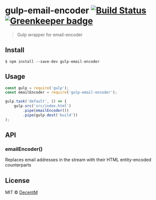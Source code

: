 # gulp-email-encoder [![Build Status](https://travis-ci.org/DecentM/gulp-email-encoder.svg?branch=master)](https://travis-ci.org/DecentM/gulp-email-encoder) [![Greenkeeper badge](https://badges.greenkeeper.io/DecentM/gulp-email-encoder.svg)](https://greenkeeper.io/)

> Gulp wrapper for email-encoder


## Install

```
$ npm install --save-dev gulp-email-encoder
```


## Usage

```js
const gulp = require('gulp');
const emailEncoder = require('gulp-email-encoder');

gulp.task('default', () => {
	gulp.src('src/index.html')
		.pipe(emailEncoder())
		.pipe(gulp.dest('build'))
);
```

## API

### emailEncoder()

Replaces email addresses in the stream with their HTML entity-encoded counterparts

## License

MIT © [DecentM](http://decentm.com)
